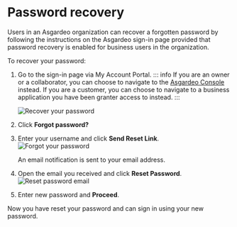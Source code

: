 # Password recovery

Users in an Asgardeo organization can recover a forgotten password by following the instructions on the Asgardeo sign-in page provided that <a :href="$withBase('/guides/organization-settings/password-recovery/')">password recovery is enabled</a> for business users in the organization.

To recover your password:
1. Go to the sign-in page via <a :href="$withBase('/guides/users/self-service/owners-and-collaborators/my-account/#access-my-account-portal')">My Account Portal</a>. 
    ::: info
    If you are an owner or a collaborator, you can choose to navigate to the [Asgardeo Console](https://console.asgardeo.io/) instead. If you are a customer, you can choose to navigate to a business application you have been granter access to instead. 
    :::

   <img :src="$withBase('/assets/img/guides/organization/self-service/customer/recover-your-password.png')" alt="Recover your password">
2. Click **Forgot password?**
3. Enter your username and click **Send Reset Link**.
   <img :src="$withBase('/assets/img/guides/organization/self-service/customer/forgot-your-password.png')" alt="Forgot your password">

   An email notification is sent to your email address. 

4. Open the email you received and click **Reset Password**.
   <img :src="$withBase('/assets/img/guides/organization/self-service/customer/reset-password-email.png')" alt="Reset password email">
5. Enter new password and **Proceed**.

Now you have reset your password and can sign in using your new password.

